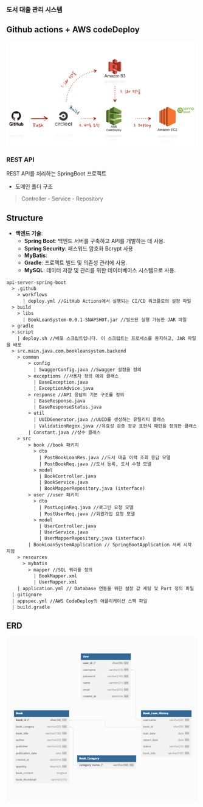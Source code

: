 
### 도서 대출 관리 시스템

## Github actions + AWS codeDeploy
![img.png](img.png)


### REST API
REST API를 처리하는 SpringBoot 프로젝트   


- 도메인 폴더 구조
> Controller - Service - Repository


## Structure
- **백엔드 기술**:
    - **Spring Boot**: 백엔드 서버를 구축하고 API를 개발하는 데 사용.
    - **Spring Security**: 패스워드 암호화 Bcrypt 사용
    - **MyBatis**: 
    - **Gradle**: 프로젝트 빌드 및 의존성 관리에 사용.
    - **MySQL**: 데이터 저장 및 관리를 위한 데이터베이스 시스템으로 사용.

```text
api-server-spring-boot
  > .github
    > workflows
      | deploy.yml //GitHub Actions에서 실행되는 CI/CD 워크플로의 설정 파일
  > build
    > libs
      | BookLoanSystem-0.0.1-SNAPSHOT.jar //빌드된 실행 가능한 JAR 파일
  > gradle
  > script
    | deploy.sh //배포 스크립트입니다. 이 스크립트는 프로세스를 중지하고, JAR 파일을 배포
  > src.main.java.com.bookloansystem.backend
    > common
        > config
          | SwaggerConfig.java //Swagger 설정을 정의
        > exceptions //사용자 정의 예외 클래스
          | BaseException.java
          | ExceptionAdvice.java
        > response //API 응답의 기본 구조를 정의
          | BaseResponse.java
          | BaseResponseStatus.java
        > util
          | UUIDGenerator.java //UUID를 생성하는 유틸리티 클래스
          | ValidationRegex.java //유효성 검증 정규 표현식 패턴을 정의한 클래스
        | Constant.java //상수 클래스
    > src
        > book //book 패키지
          > dto
            | PostBookLoanRes.java //도서 대출 이력 조회 응답 모델
            | PostBookReq.java //도서 등록, 도서 수정 모델
          > model
            | BookController.java
            | BookService.java
            | BookMapperRepository.java (interface)       
        > user //user 패키지
          > dto
            | PostLoginReq.java //로그인 요청 모델
            | PostUserReq.java //회원가입 요청 모델
          > model
            | UserController.java
            | UserService.java
            | UserMapperRepository.java (interface)  
        | BookLoanSystemApplication // SpringBootApplication 서버 시작 지점
    > resources
      > mybatis
        > mapper //SQL 쿼리를 정의
          | BookMapper.xml
          | UserMapper.xml
    | application.yml // Database 연동을 위한 설정 값 세팅 및 Port 정의 파일
  | gitignore
  | appspec.yml //AWS CodeDeploy의 애플리케이션 스펙 파일
  | build.gradle
```
## ERD
![img_1.png](src/main/resources/static/Images/img_1.png)




